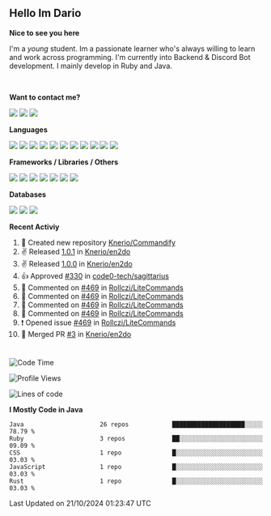 <h2>Hello Im Dario</h2>

**Nice to see you here**

I'm a *young* student. Im a passionate learner who's always willing to learn and work across
programming. I'm currently into Backend & Discord Bot development. I mainly develop in Ruby and Java.

<br/>

**Want to contact me?**

<a href="https://github.com/knerio"><img src="https://img.shields.io/badge/-Github-blue?style=for-the-badge&logo=github&logoColor=white"/></a> <a href="https://discord.com/users/639416958923702292"><img src="https://img.shields.io/badge/-knerio-blue?style=for-the-badge&logo=discord&logoColor=white"/></a> <a href="https://twitch.tv/dopalos_"><img src="https://img.shields.io/badge/-twitch-blue?style=for-the-badge&logo=twitch&logoColor=white"/></a>

**Languages**

<img src="https://img.shields.io/badge/-HTML-blue?style=for-the-badge&logo=html5&logoColor=white"/> <img src="https://img.shields.io/badge/-CSS-blue?style=for-the-badge&logo=CSS3&logoColor=white"/> <img src="https://img.shields.io/badge/-Javascript-blue?style=for-the-badge&logo=javascript&logoColor=white"/> <img src="https://img.shields.io/badge/-Typescript-blue?style=for-the-badge&logo=TypeScript&logoColor=white"/> <img src="https://img.shields.io/badge/-Java-blue?style=for-the-badge&logo=java&logoColor=white"/> <img src="https://img.shields.io/badge/-Kotlin-blue?style=for-the-badge&logo=kotlin&logoColor=white"/> <img src="https://img.shields.io/badge/-SQL-blue?style=for-the-badge&logo=MYSQL&logoColor=white"/> <img src="https://img.shields.io/badge/-Markdown-blue?style=for-the-badge&logo=Markdown&logoColor=white"/> <img src="https://img.shields.io/badge/-JSON-blue?style=for-the-badge&logo=JSON&logoColor=white"/> <img src="https://img.shields.io/badge/-Git-blue?style=for-the-badge&logo=Git&logoColor=white"/> <img src="https://img.shields.io/badge/-Ruby-blue?style=for-the-badge&logo=Ruby&logoColor=white"/>
<br/>

 **Frameworks / Libraries / Others**

<img src="https://img.shields.io/badge/-Bootstrap-blue?style=for-the-badge&logo=Bootstrap&logoColor=white"/> <img src="https://img.shields.io/badge/-Node.JS-blue?style=for-the-badge&logo=node.js&logoColor=white"/> <img src="https://img.shields.io/badge/-React-blue?style=for-the-badge&logo=React&logoColor=white"/> <img src="https://img.shields.io/badge/-Express-blue?style=for-the-badge&logo=Express&logoColor=white"/> <img src="https://img.shields.io/badge/-Next.Js-blue?style=for-the-badge&logo=Next.Js&logoColor=white"/> <img src="https://img.shields.io/badge/-Ruby_On_Rails-blue?style=for-the-badge&logo=ruby-on-rails&logoColor=white"/> <img src="https://img.shields.io/badge/-JDA-blue?style=for-the-badge&logo=JDA&logoColor=white"/>

**Databases**

<img src="https://img.shields.io/badge/-MongoDB-blue?style=for-the-badge&logo=mongodb&logoColor=white"/> <img src="https://img.shields.io/badge/-MariaDB-blue?style=for-the-badge&logo=MariaDB&logoColor=white"/>
<img src="https://img.shields.io/badge/-PostgreSQL-blue?style=for-the-badge&logo=PostgreSQl&logoColor=white"/>

**Recent Activiy**

<!--RECENT_ACTIVITY:start-->
1. 📔 Created new repository [Knerio/Commandify](https://github.com/Knerio/Commandify)<br>
2. ✌️ Released [1.0.1](https://github.com/Knerio/en2do/releases/tag/1.0.1) in [Knerio/en2do](https://github.com/Knerio/en2do)<br>
3. ✌️ Released [1.0.0](https://github.com/Knerio/en2do/releases/tag/1.0.0) in [Knerio/en2do](https://github.com/Knerio/en2do)<br>
4. 👍 Approved [#330](https://github.com/code0-tech/sagittarius/pull/330#pullrequestreview-2408998976) in [code0-tech/sagittarius](https://github.com/code0-tech/sagittarius)<br>
5. 💬 Commented on [#469](https://github.com/Rollczi/LiteCommands/issues/469#issuecomment-2447765891) in [Rollczi/LiteCommands](https://github.com/Rollczi/LiteCommands)<br>
6. 💬 Commented on [#469](https://github.com/Rollczi/LiteCommands/issues/469#issuecomment-2447359080) in [Rollczi/LiteCommands](https://github.com/Rollczi/LiteCommands)<br>
7. 💬 Commented on [#469](https://github.com/Rollczi/LiteCommands/issues/469#issuecomment-2447343760) in [Rollczi/LiteCommands](https://github.com/Rollczi/LiteCommands)<br>
8. 💬 Commented on [#469](https://github.com/Rollczi/LiteCommands/issues/469#issuecomment-2442606679) in [Rollczi/LiteCommands](https://github.com/Rollczi/LiteCommands)<br>
9. ❗️ Opened issue [#469](https://github.com/Rollczi/LiteCommands/issues/469) in [Rollczi/LiteCommands](https://github.com/Rollczi/LiteCommands)<br>
10. 🎉 Merged PR [#3](https://github.com/Knerio/en2do/pull/3) in [Knerio/en2do](https://github.com/Knerio/en2do)<br>
<!--RECENT_ACTIVITY:end-->
 
#

<!--START_SECTION:waka-->
![Code Time](http://img.shields.io/badge/Code%20Time-581%20hrs%2026%20mins-blue)

![Profile Views](http://img.shields.io/badge/Profile%20Views-6-blue)

![Lines of code](https://img.shields.io/badge/From%20Hello%20World%20I%27ve%20Written-368.0%20thousand%20lines%20of%20code-blue)

**I Mostly Code in Java** 

```text
Java                     26 repos            ████████████████████░░░░░   78.79 % 
Ruby                     3 repos             ██░░░░░░░░░░░░░░░░░░░░░░░   09.09 % 
CSS                      1 repo              █░░░░░░░░░░░░░░░░░░░░░░░░   03.03 % 
JavaScript               1 repo              █░░░░░░░░░░░░░░░░░░░░░░░░   03.03 % 
Rust                     1 repo              █░░░░░░░░░░░░░░░░░░░░░░░░   03.03 % 
```




 Last Updated on 21/10/2024 01:23:47 UTC
<!--END_SECTION:waka-->

